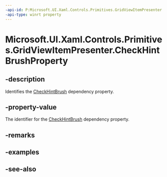 ```yaml
---
-api-id: P:Microsoft.UI.Xaml.Controls.Primitives.GridViewItemPresenter.CheckHintBrushProperty
-api-type: winrt property
---
```


<!-- Property syntax
public Windows.UI.Xaml.DependencyProperty CheckHintBrushProperty { get; }
-->

# Microsoft.UI.Xaml.Controls.Primitives.GridViewItemPresenter.CheckHintBrushProperty

## -description
Identifies the [CheckHintBrush](gridviewitempresenter_checkhintbrush.md) dependency property.

## -property-value
The identifier for the [CheckHintBrush](gridviewitempresenter_checkhintbrush.md) dependency property.

## -remarks

## -examples

## -see-also
